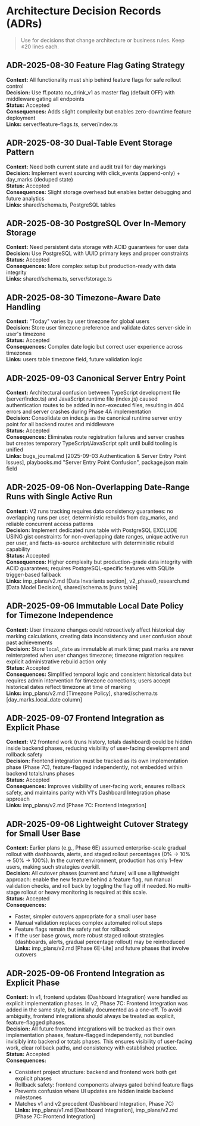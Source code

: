 # Architecture Decision Records (ADRs)
> Use for decisions that change architecture or business rules. Keep ≤20 lines each.

## ADR-2025-08-30 Feature Flag Gating Strategy
**Context:** All functionality must ship behind feature flags for safe rollout control  
**Decision:** Use ff.potato.no_drink_v1 as master flag (default OFF) with middleware gating all endpoints  
**Status:** Accepted  
**Consequences:** Adds slight complexity but enables zero-downtime feature deployment  
**Links:** server/feature-flags.ts, server/index.ts

## ADR-2025-08-30 Dual-Table Event Storage Pattern
**Context:** Need both current state and audit trail for day markings  
**Decision:** Implement event sourcing with click_events (append-only) + day_marks (deduped state)  
**Status:** Accepted  
**Consequences:** Slight storage overhead but enables better debugging and future analytics  
**Links:** shared/schema.ts, PostgreSQL tables

## ADR-2025-08-30 PostgreSQL Over In-Memory Storage
**Context:** Need persistent data storage with ACID guarantees for user data  
**Decision:** Use PostgreSQL with UUID primary keys and proper constraints  
**Status:** Accepted  
**Consequences:** More complex setup but production-ready with data integrity  
**Links:** shared/schema.ts, server/storage.ts

## ADR-2025-08-30 Timezone-Aware Date Handling
**Context:** "Today" varies by user timezone for global users  
**Decision:** Store user timezone preference and validate dates server-side in user's timezone  
**Status:** Accepted  
**Consequences:** Complex date logic but correct user experience across timezones  
**Links:** users table timezone field, future validation logic

## ADR-2025-09-03 Canonical Server Entry Point
**Context:** Architectural confusion between TypeScript development file (server/index.ts) and JavaScript runtime file (index.js) caused authentication routes to be added in non-executed files, resulting in 404 errors and server crashes during Phase 4A implementation  
**Decision:** Consolidate on index.js as the canonical runtime server entry point for all backend routes and middleware  
**Status:** Accepted  
**Consequences:** Eliminates route registration failures and server crashes but creates temporary TypeScript/JavaScript split until build tooling is unified  
**Links:** bugs_journal.md [2025-09-03 Authentication & Server Entry Point Issues], playbooks.md "Server Entry Point Confusion", package.json main field

## ADR-2025-09-06 Non-Overlapping Date-Range Runs with Single Active Run
**Context:** V2 runs tracking requires data consistency guarantees: no overlapping runs per user, deterministic rebuilds from day_marks, and reliable concurrent access patterns  
**Decision:** Implement dedicated runs table with PostgreSQL EXCLUDE USING gist constraints for non-overlapping date ranges, unique active run per user, and facts-as-source architecture with deterministic rebuild capability  
**Status:** Accepted  
**Consequences:** Higher complexity but production-grade data integrity with ACID guarantees; requires PostgreSQL-specific features with SQLite trigger-based fallback  
**Links:** imp_plans/v2.md [Data Invariants section], v2_phase0_research.md [Data Model Decision], shared/schema.ts [runs table]

## ADR-2025-09-06 Immutable Local Date Policy for Timezone Independence
**Context:** User timezone changes could retroactively affect historical day marking calculations, creating data inconsistency and user confusion about past achievements  
**Decision:** Store `local_date` as immutable at mark time; past marks are never reinterpreted when user changes timezone; timezone migration requires explicit administrative rebuild action only  
**Status:** Accepted  
**Consequences:** Simplified temporal logic and consistent historical data but requires admin intervention for timezone corrections; users accept historical dates reflect timezone at time of marking  
**Links:** imp_plans/v2.md [Timezone Policy], shared/schema.ts [day_marks.local_date column]

## ADR-2025-09-07 Frontend Integration as Explicit Phase
**Context:** V2 frontend work (runs history, totals dashboard) could be hidden inside backend phases, reducing visibility of user-facing development and rollback safety  
**Decision:** Frontend integration must be tracked as its own implementation phase (Phase 7C), feature-flagged independently, not embedded within backend totals/runs phases  
**Status:** Accepted  
**Consequences:** Improves visibility of user-facing work, ensures rollback safety, and maintains parity with V1's Dashboard Integration phase approach  
**Links:** imp_plans/v2.md [Phase 7C: Frontend Integration]

## ADR-2025-09-06 Lightweight Cutover Strategy for Small User Base
**Context:** Earlier plans (e.g., Phase 6E) assumed enterprise-scale gradual rollout with dashboards, alerts, and staged rollout percentages (0% → 10% → 50% → 100%). In the current environment, production has only 1–few users, making such strategies overkill.  
**Decision:** All cutover phases (current and future) will use a lightweight approach: enable the new feature behind a feature flag, run manual validation checks, and roll back by toggling the flag off if needed. No multi-stage rollout or heavy monitoring is required at this scale.  
**Status:** Accepted  
**Consequences:**  
- Faster, simpler cutovers appropriate for a small user base  
- Manual validation replaces complex automated rollout steps  
- Feature flags remain the safety net for rollback  
- If the user base grows, more robust staged rollout strategies (dashboards, alerts, gradual percentage rollout) may be reintroduced  
**Links:** imp_plans/v2.md [Phase 6E-Lite] and future phases that involve cutovers

## ADR-2025-09-06 Frontend Integration as Explicit Phase
**Context:** In v1, frontend updates (Dashboard Integration) were handled as explicit implementation phases. In v2, Phase 7C: Frontend Integration was added in the same style, but initially documented as a one-off. To avoid ambiguity, frontend integrations should always be treated as explicit, feature-flagged phases.  
**Decision:** All future frontend integrations will be tracked as their own implementation phases, feature-flagged independently, not bundled invisibly into backend or totals phases. This ensures visibility of user-facing work, clear rollback paths, and consistency with established practice.  
**Status:** Accepted  
**Consequences:**  
- Consistent project structure: backend and frontend work both get explicit phases  
- Rollback safety: frontend components always gated behind feature flags  
- Prevents confusion where UI updates are hidden inside backend milestones  
- Matches v1 and v2 precedent (Dashboard Integration, Phase 7C)  
**Links:** imp_plans/v1.md [Dashboard Integration], imp_plans/v2.md [Phase 7C: Frontend Integration]